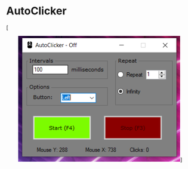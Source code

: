 # AutoClicker
[<p align="center"><img src="https://raw.githubusercontent.com/Pataxsa/AutoClicker/main/Img.PNG" alt="travis">]